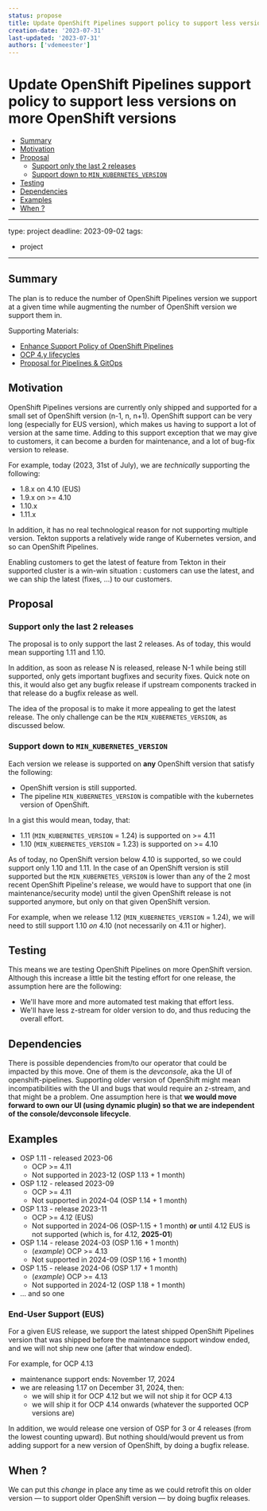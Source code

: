 ```yaml
---
status: propose
title: Update OpenShift Pipelines support policy to support less versions on more OpenShift versions
creation-date: '2023-07-31'
last-updated: '2023-07-31'
authors: ['vdemeester']
---
```


# Update OpenShift Pipelines support policy to support less versions on more OpenShift versions

<!-- toc -->
- [Summary](#summary)
- [Motivation](#motivation)
- [Proposal](#proposal)
  - [Support only the last 2 releases](#support-only-the-last-2-releases)
  - [Support down to <code>MIN_KUBERNETES_VERSION</code>](#support-down-to-)
- [Testing](#testing)
- [Dependencies](#dependencies)
- [Examples](#examples)
- [When ?](#when-)
<!-- /toc -->

---
type: project
deadline: 2023-09-02
tags:
  - project
---
## Summary

The plan is to reduce the number of OpenShift Pipelines version we
support at a given time while augmenting the number of OpenShift
version we support them in.


Supporting Materials:
 * [Enhance Support Policy of OpenShift Pipelines](./enhance-support-policy.md)
 * [OCP 4.y lifecycles](https://docs.google.com/document/d/1exNNJPdwCH3F5eEKaLVBcrj_qAHfJ3PlfnquP0-6TxM/edit#heading=h.539ohzh6t1k6)
 * [Proposal for Pipelines &
   GitOps](https://docs.google.com/spreadsheets/d/1Tn6BHNBJnEaTBRm22U0KrNCR_Zwu_qBn-IR-xFEa4Os/edit#gid=1430910332)

## Motivation

OpenShift Pipelines versions are currently only shipped and supported
for a small set of OpenShift version (n-1, n, n+1).  OpenShift support
can be very long (especially for EUS version), which makes us having
to support a lot of version at the same time. Adding to this support
exception that we may give to customers, it can become a burden for
maintenance, and a lot of bug-fix version to release.

For example, today (2023, 31st of July), we are *technically*
supporting the following:
- 1.8.x on 4.10 (EUS)
- 1.9.x on >= 4.10
- 1.10.x
- 1.11.x

In addition, it has no real technological reason for not supporting
multiple version. Tekton supports a relatively wide range of Kubernetes
version, and so can OpenShift Pipelines.

Enabling customers to get the latest of feature from Tekton in their
supported cluster is a win-win situation : customers can use the
latest, and we can ship the latest (fixes, …) to our customers.

## Proposal

### Support only the last 2 releases

The proposal is to only support the last 2 releases. As of today, this
would mean supporting 1.11 and 1.10.

In addition, as soon as release N is released, release N-1 while being
still supported, only gets important bugfixes and security
fixes. Quick note on this, it would also get any bugfix release if
upstream components tracked in that release do a bugfix release as
well.

The idea of the proposal is to make it more appealing to get the
latest release. The only challenge can be the
`MIN_KUBERNETES_VERSION`, as discussed below.

### Support down to `MIN_KUBERNETES_VERSION`

Each version we release is supported on **any** OpenShift version that
satisfy the following:

- OpenShift version is still supported.
- The pipeline `MIN_KUBERNETES_VERSION` is compatible with the
  kubernetes version of OpenShift.

In a gist this would mean, today, that:

- 1.11 (`MIN_KUBERNETES_VERSION` = 1.24) is supported on >= 4.11
- 1.10 (`MIN_KUBERNETES_VERSION` = 1.23) is supported on >= 4.10

As of today, no OpenShift version below 4.10 is supported, so we could
support only 1.10 and 1.11. In the case of an OpenShift version is
still supported but the `MIN_KUBERNETES_VERSION` is lower than any of
the 2 most recent OpenShift Pipeline's release, we would have to
support that one (in maintenance/security mode) until the given
OpenShift release is not supported anymore, but only on that given
OpenShift version.

For example, when we release 1.12 (`MIN_KUBERNETES_VERSION` = 1.24),
we will need to still support 1.10 *on* 4.10 (not necessarily on 4.11
or higher).

## Testing

This means we are testing OpenShift Pipelines on more OpenShift version. Although this increase a little bit the testing effort for one release, the assumption here are the following:

- We'll have more and more automated test making that effort less.
- We'll have less z-stream for older version to do, and thus reducing the overall effort.

## Dependencies

There is possible dependencies from/to our operator that could be impacted by this move.
One of them is the *devconsole*, aka the UI of openshift-pipelines. Supporting older version of OpenShift might mean incompatibilities with the UI and bugs that would require an z-stream, and that might be a problem. One assumption here is that **we would move forward to own our UI (using dynamic plugin) so that we are independent of the console/devconsole lifecycle**.

## Examples

- OSP 1.11 - released 2023-06
	- OCP >= 4.11
	- Not supported in 2023-12 (OSP 1.13 + 1 month)
- OSP 1.12 - released 2023-09
	- OCP >= 4.11
	- Not supported in 2024-04 (OSP 1.14 + 1 month)
- OSP 1.13 - release 2023-11
	- OCP >= 4.12 (EUS)
	- Not supported in 2024-06 (OSP-1.15 + 1 month) **or** until 4.12 EUS is not supported (which is, for 4.12, **2025-01**)
- OSP 1.14 - release 2024-03 (OSP 1.16 + 1 month)
	- (*example*) OCP >= 4.13
	- Not supported in 2024-09 (OSP 1.16 + 1 month)
- OSP 1.15 - release 2024-06 (OSP 1.17 + 1 month)
	- (*example*) OCP >= 4.13
	- Not supported in 2024-12 (OSP 1.18 + 1 month)
- … and so one

### End-User Support (EUS)

For a given EUS release, we support the latest shipped OpenShift Pipelines version that was shipped before the maintenance support window ended, and we will not ship new one (after that window ended).

For example, for OCP 4.13

- maintenance support ends: November 17, 2024
- we are releasing 1.17 on December 31, 2024, then:
  - we will ship it for OCP 4.12 but we will not ship it for OCP 4.13
  - we will ship it for OCP 4.14 onwards (whatever the supported OCP versions are)

In addition, we would release one version of OSP for 3 or 4 releases (from the lowest counting upward). But nothing should/would prevent us from adding support for a new version of OpenShift, by doing a bugfix release.

## When ?

We can put this *change* in place any time as we could retrofit this on older version — to support older OpenShift version — by doing bugfix releases.
